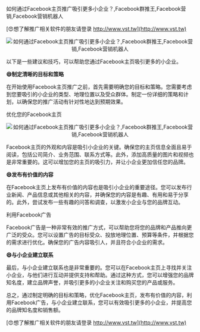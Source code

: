 如何通过Facebook主页推广吸引更多小企业？,Facebook群推王,Facebook营销,Facebook营销机器人

[😍想了解推广相关软件的朋友请登录 http://www.vst.tw](http://www.vst.tw)

 <center><img src="https://vst.tw/MP4/tuiguang/png/7.png" alt="如何通过Facebook主页推广吸引更多小企业？,Facebook群推王,Facebook营销,Facebook营销机器人"></center>

以下是一些建议和技巧，可以帮助您通过Facebook主页吸引更多的小企业。

**😄制定清晰的目标和策略**

在开始使用Facebook主页推广之前，首先需要明确您的目标和策略。您需要考虑到您要吸引的小企业的类型、地理位置以及受众群体。制定一份详细的策略和计划，以确保您的推广活动有针对性地达到预期效果。

优化您的Facebook主页

 <center><img src="https://vst.tw/MP4/tuiguang/png/2.png" alt="如何通过Facebook主页推广吸引更多小企业？,Facebook群推王,Facebook营销,Facebook营销机器人"></center>

Facebook主页的外观和内容是吸引小企业的关键。确保您的主页信息全面且易于阅读，包括公司简介、业务范围、联系方式等。此外，添加高质量的图片和视频也是非常重要的。这可以增加您的主页的吸引力，并让小企业更加信任您的品牌。

**😄发布有价值的内容**

在Facebook主页上发布有价值的内容也是吸引小企业的重要途径。您可以发布行业新闻、产品信息或其他相关的内容，并确保您的内容是有趣、有用和易于分享的。此外，尝试发布一些有趣的问答和调查，以激发小企业与您的品牌互动。

利用Facebook广告

Facebook广告是一种非常有效的推广方式，可以帮助您将您的品牌和产品推向更广泛的受众。您可以设置广告的目标受众、投放地理位置、预算等条件，并根据您的需求进行优化。确保您的广告内容吸引人，并且符合小企业的需求。

**😄与小企业建立联系**

最后，与小企业建立联系也是非常重要的。您可以在Facebook主页上寻找并关注小企业，与他们进行互动并提供支持和帮助。通过这种方式，您可以增强您的品牌知名度，建立品牌声誉，并吸引更多的小企业关注和购买您的产品或服务。

总之，通过制定明确的目标和策略，优化Facebook主页，发布有价值的内容，利用Facebook广告，与小企业建立联系，您可以有效吸引更多的小企业，并提高您的品牌知名度和销售额。

[😍想了解推广相关软件的朋友请登录 http://www.vst.tw](http://www.vst.tw)




